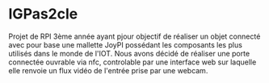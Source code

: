 # IGPas2cle
Projet de RPI 3ème année ayant pjour objectif de réaliser un objet connecté avec pour base une mallette JoyPI possédant les composants les plus utilisés dans le monde de l'IOT. Nous avons décidé de réaliser une porte connectée ouvrable via nfc, controlable par une interface web sur laquelle elle renvoie un flux vidéo de l'entrée prise par une webcam. 
